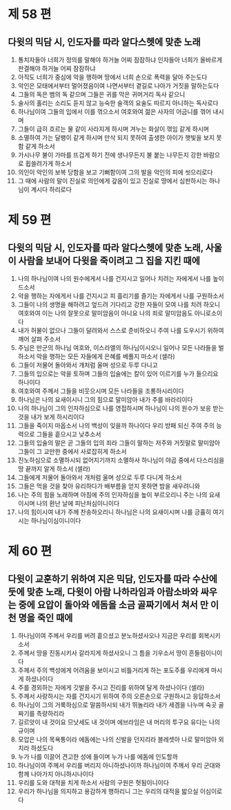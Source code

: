 # 제 58 편

## 다윗의 믹담 시, 인도자를 따라 알다스헷에 맞춘 노래

1. 통치자들아 너희가 정의를 말해야 하거늘 어찌 잠잠하냐 인자들아 너희가 올바르게 판결해야 하거늘 어찌 잠잠하냐
2. 아직도 너희가 중심에 악을 행하며 땅에서 너희 손으로 폭력을 달아 주는도다
3. 악인은 모태에서부터 멀어졌음이여 나면서부터 곁길로 나아가 거짓을 말하는도다
4. 그들의 독은 뱀의 독 같으며 그들은 귀를 막은 귀머거리 독사 같으니
5. 술사의 홀리는 소리도 듣지 않고 능숙한 술객의 요술도 따르지 아니하는 독사로다
6. 하나님이여 그들의 입에서 이를 꺾으소서 여호와여 젊은 사자의 어금니를 꺾어 내시며
7. 그들이 급히 흐르는 물 같이 사라지게 하시며 겨누는 화살이 꺾임 같게 하시며
8. 소멸하여 가는 달팽이 같게 하시며 만삭 되지 못하여 출생한 아이가 햇빛을 보지 못함 같게 하소서
9. 가시나무 불이 가마를 뜨겁게 하기 전에 생나무든지 불 붙는 나무든지 강한 바람으로 휩쓸려가게 하소서
10. 의인이 악인의 보복 당함을 보고 기뻐함이여 그의 발을 악인의 피에 씻으리로다
11. 그 때에 사람의 말이 진실로 의인에게 갚음이 있고 진실로 땅에서 심판하시는 하나님이 계시다 하리로다



# 제 59 편

## 다윗의 믹담 시, 인도자를 따라 알다스헷에 맞춘 노래, 사울이 사람을 보내어 다윗을 죽이려고 그 집을 지킨 때에

1. 나의 하나님이여 나의 원수에게서 나를 건지시고 일어나 치려는 자에게서 나를 높이 드소서
2. 악을 행하는 자에게서 나를 건지시고 피 흘리기를 즐기는 자에게서 나를 구원하소서
3. 그들이 나의 생명을 해하려고 엎드려 기다리고 강한 자들이 모여 나를 치려 하오니 여호와여 이는 나의 잘못으로 말미암음이 아니요 나의 죄로 말미암음도 아니로소이다
4. 내가 허물이 없으나 그들이 달려와서 스스로 준비하오니 주여 나를 도우시기 위하여 깨어 살펴 주소서
5. 주님은 만군의 하나님 여호와, 이스라엘의 하나님이시오니 일어나 모든 나라들을 벌하소서 악을 행하는 모든 자들에게 은혜를 베풀지 마소서 (셀라)
6. 그들이 저물어 돌아와서 개처럼 울며 성으로 두루 다니고
7. 그들의 입으로는 악을 토하며 그들의 입술에는 칼이 있어 이르기를 누가 들으리요 하나이다
8. 여호와여 주께서 그들을 비웃으시며 모든 나라들을 조롱하시리이다
9. 하나님은 나의 요새이시니 그의 힘으로 말미암아 내가 주를 바라리이다
10. 나의 하나님이 그의 인자하심으로 나를 영접하시며 하나님이 나의 원수가 보응 받는 것을 내가 보게 하시리이다
11. 그들을 죽이지 마옵소서 나의 백성이 잊을까 하나이다 우리 방패 되신 주여 주의 능력으로 그들을 흩으시고 낮추소서
12. 그들의 입술의 말은 곧 그들의 입의 죄라 그들이 말하는 저주와 거짓말로 말미암아 그들이 그 교만한 중에서 사로잡히게 하소서
13. 진노하심으로 소멸하시되 없어지기까지 소멸하사 하나님이 야곱 중에서 다스리심을 땅 끝까지 알게 하소서 (셀라)
14. 그들에게 저물어 돌아와서 개처럼 울며 성으로 두루 다니게 하소서
15. 그들은 먹을 것을 찾아 유리하다가 배부름을 얻지 못하면 밤을 새우려니와
16. 나는 주의 힘을 노래하며 아침에 주의 인자하심을 높이 부르오리니 주는 나의 요새이시며 나의 환난 날에 피난처심이니이다
17. 나의 힘이시여 내가 주께 찬송하오리니 하나님은 나의 요새이시며 나를 긍휼히 여기시는 하나님이심이니이다



# 제 60 편

## 다윗이 교훈하기 위하여 지은 믹담, 인도자를 따라 수산에둣에 맞춘 노래, 다윗이 아람 나하라임과 아람소바와 싸우는 중에 요압이 돌아와 에돔을 소금 골짜기에서 쳐서 만 이천 명을 죽인 때에

1. 하나님이여 주께서 우리를 버려 흩으셨고 분노하셨사오나 지금은 우리를 회복시키소서
2. 주께서 땅을 진동시키사 갈라지게 하셨사오니 그 틈을 기우소서 땅이 흔들림이니이다
3. 주께서 주의 백성에게 어려움을 보이시고 비틀거리게 하는 포도주를 우리에게 마시게 하셨나이다
4. 주를 경외하는 자에게 깃발을 주시고 진리를 위하여 달게 하셨나이다 (셀라)
5. 주께서 사랑하시는 자를 건지시기 위하여 주의 오른손으로 구원하시고 응답하소서
6. 하나님이 그의 거룩하심으로 말씀하시되 내가 뛰놀리라 내가 세겜을 나누며 숙곳 골짜기를 측량하리라
7. 길르앗이 내 것이요 므낫세도 내 것이며 에브라임은 내 머리의 투구요 유다는 나의 규이며
8. 모압은 나의 목욕통이라 에돔에는 나의 신발을 던지리라 블레셋아 나로 말미암아 외치라 하셨도다
9. 누가 나를 이끌어 견고한 성에 들이며 누가 나를 에돔에 인도할까
10. 하나님이여 주께서 우리를 버리지 아니하셨나이까 하나님이여 주께서 우리 군대와 함께 나아가지 아니하시나이다
11. 우리를 도와 대적을 치게 하소서 사람의 구원은 헛됨이니이다
12. 우리가 하나님을 의지하고 용감하게 행하리니 그는 우리의 대적을 밟으실 이심이로다

